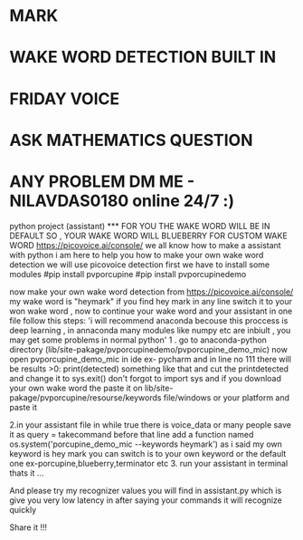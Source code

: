 # MARK
# WAKE WORD DETECTION BUILT IN 
# FRIDAY VOICE 
# ASK MATHEMATICS QUESTION 
# ANY PROBLEM DM ME - NILAVDAS0180 online 24/7 :)
python project (assistant)
*** FOR YOU THE WAKE WORD WILL BE IN DEFAULT SO , YOUR WAKE WORD WILL BLUEBERRY FOR CUSTOM WAKE WORD https://picovoice.ai/console/
we all know how to make a assistant with python
i am here to help you how to make your own wake word detection
we will use picovoice detection
first we have to install some modules 
#pip install pvporcupine
#pip install pvporcupinedemo

now make your own wake word detection from https://picovoice.ai/console/ my wake word is "heymark" if you find hey mark in any line switch it to your won wake word , now to continue your wake word and your assistant in one file follow this steps:
'i will recommend anaconda becouse this proccess is deep learning , in annaconda many modules like numpy etc are inbiult , you may get some problems in normal python'
1 . go to anaconda-python directory (lib/site-pakage/pvporcupinedemo/pvporcupine_demo_mic) now open pvporcupine_demo_mic in ide ex- pycharm and in line no 111 there will be results >0: print(detected) something like that and cut the printdetected and change it to sys.exit() don't forgot to import sys
and if you download your own wake word the paste it on lib/site-pakage/pvporcupine/resourse/keywords file/windows or your platform and paste it

2.in your assistant file in while true there is voice_data or many people save it as query = takecommand before that line add a function named os.system('porcupine_demo_mic --keywords heymark') as i said my own keyword is hey mark you can switch is to your own keyword or the default one ex-porcupine,blueberry,terminator etc 
3. run your assistant in terminal thats it ...

And please try my recognizer values you will find in assistant.py which is give you very  low latency in after saying your commands it will recognize quickly

Share it !!!

